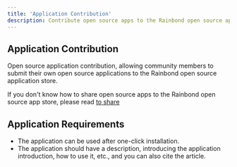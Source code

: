 ```yaml
---
title: 'Application Contribution'
description: Contribute open source apps to the Rainbond open source app store
---
```


## Application Contribution

Open source application contribution, allowing community members to submit their own open source applications to the Rainbond open source application store.

If you don't know how to share open source apps to the Rainbond open source app store, please read [to share](/docs/how-to-guides/app-ops/app-store-manage/share-app)

## Application Requirements

* The application can be used after one-click installation.
* The application should have a description, introducing the application introduction, how to use it, etc., and you can also cite the article.